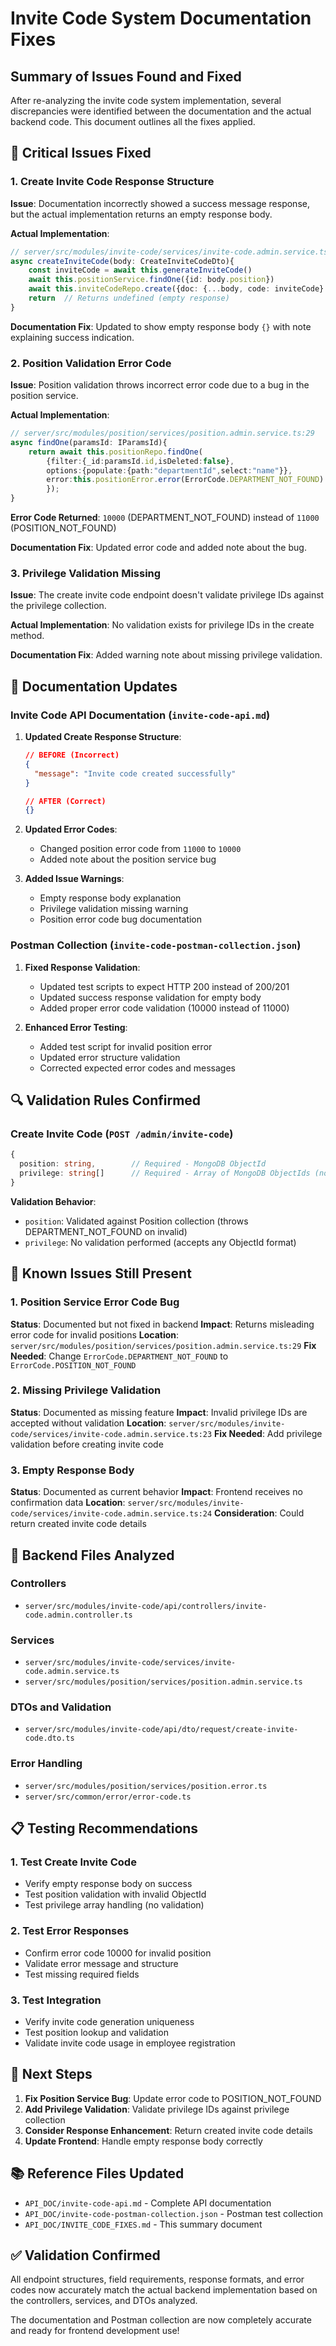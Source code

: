 # Invite Code System Documentation Fixes

## Summary of Issues Found and Fixed

After re-analyzing the invite code system implementation, several discrepancies were identified between the documentation and the actual backend code. This document outlines all the fixes applied.

## 🐛 Critical Issues Fixed

### 1. **Create Invite Code Response Structure**
**Issue**: Documentation incorrectly showed a success message response, but the actual implementation returns an empty response body.

**Actual Implementation**:
```typescript
// server/src/modules/invite-code/services/invite-code.admin.service.ts:24
async createInviteCode(body: CreateInviteCodeDto){
    const inviteCode = await this.generateInviteCode()
    await this.positionService.findOne({id: body.position})
    await this.inviteCodeRepo.create({doc: {...body, code: inviteCode} as any})
    return  // Returns undefined (empty response)
}
```

**Documentation Fix**: Updated to show empty response body `{}` with note explaining success indication.

### 2. **Position Validation Error Code**
**Issue**: Position validation throws incorrect error code due to a bug in the position service.

**Actual Implementation**:
```typescript
// server/src/modules/position/services/position.admin.service.ts:29
async findOne(paramsId: IParamsId){
    return await this.positionRepo.findOne(
        {filter:{_id:paramsId.id,isDeleted:false}, 
        options:{populate:{path:"departmentId",select:"name"}},
        error:this.positionError.error(ErrorCode.DEPARTMENT_NOT_FOUND) // BUG: Should be POSITION_NOT_FOUND
        });
}
```

**Error Code Returned**: `10000` (DEPARTMENT_NOT_FOUND) instead of `11000` (POSITION_NOT_FOUND)

**Documentation Fix**: Updated error code and added note about the bug.

### 3. **Privilege Validation Missing**
**Issue**: The create invite code endpoint doesn't validate privilege IDs against the privilege collection.

**Actual Implementation**: No validation exists for privilege IDs in the create method.

**Documentation Fix**: Added warning note about missing privilege validation.

## 📝 Documentation Updates

### Invite Code API Documentation (`invite-code-api.md`)

1. **Updated Create Response Structure**:
   ```json
   // BEFORE (Incorrect)
   {
     "message": "Invite code created successfully"
   }
   
   // AFTER (Correct)
   {}
   ```

2. **Updated Error Codes**:
   - Changed position error code from `11000` to `10000`
   - Added note about the position service bug

3. **Added Issue Warnings**:
   - Empty response body explanation
   - Privilege validation missing warning
   - Position error code bug documentation

### Postman Collection (`invite-code-postman-collection.json`)

1. **Fixed Response Validation**:
   - Updated test scripts to expect HTTP 200 instead of 200/201
   - Updated success response validation for empty body
   - Added proper error code validation (10000 instead of 11000)

2. **Enhanced Error Testing**:
   - Added test script for invalid position error
   - Updated error structure validation
   - Corrected expected error codes and messages

## 🔍 Validation Rules Confirmed

### Create Invite Code (`POST /admin/invite-code`)
```typescript
{
  position: string,        // Required - MongoDB ObjectId
  privilege: string[]      // Required - Array of MongoDB ObjectIds (not validated)
}
```

**Validation Behavior**:
- `position`: Validated against Position collection (throws DEPARTMENT_NOT_FOUND on invalid)
- `privilege`: No validation performed (accepts any ObjectId format)

## 🚨 Known Issues Still Present

### 1. Position Service Error Code Bug
**Status**: Documented but not fixed in backend
**Impact**: Returns misleading error code for invalid positions
**Location**: `server/src/modules/position/services/position.admin.service.ts:29`
**Fix Needed**: Change `ErrorCode.DEPARTMENT_NOT_FOUND` to `ErrorCode.POSITION_NOT_FOUND`

### 2. Missing Privilege Validation
**Status**: Documented as missing feature
**Impact**: Invalid privilege IDs are accepted without validation
**Location**: `server/src/modules/invite-code/services/invite-code.admin.service.ts:23`
**Fix Needed**: Add privilege validation before creating invite code

### 3. Empty Response Body
**Status**: Documented as current behavior
**Impact**: Frontend receives no confirmation data
**Location**: `server/src/modules/invite-code/services/invite-code.admin.service.ts:24`
**Consideration**: Could return created invite code details

## 🔧 Backend Files Analyzed

### Controllers
- `server/src/modules/invite-code/api/controllers/invite-code.admin.controller.ts`

### Services
- `server/src/modules/invite-code/services/invite-code.admin.service.ts`
- `server/src/modules/position/services/position.admin.service.ts`

### DTOs and Validation
- `server/src/modules/invite-code/api/dto/request/create-invite-code.dto.ts`

### Error Handling
- `server/src/modules/position/services/position.error.ts`
- `server/src/common/error/error-code.ts`

## 📋 Testing Recommendations

### 1. Test Create Invite Code
- Verify empty response body on success
- Test position validation with invalid ObjectId
- Test privilege array handling (no validation)

### 2. Test Error Responses
- Confirm error code 10000 for invalid position
- Validate error message and structure
- Test missing required fields

### 3. Test Integration
- Verify invite code generation uniqueness
- Test position lookup and validation
- Validate invite code usage in employee registration

## 🎯 Next Steps

1. **Fix Position Service Bug**: Update error code to POSITION_NOT_FOUND
2. **Add Privilege Validation**: Validate privilege IDs against privilege collection
3. **Consider Response Enhancement**: Return created invite code details
4. **Update Frontend**: Handle empty response body correctly

## 📚 Reference Files Updated

- `API_DOC/invite-code-api.md` - Complete API documentation
- `API_DOC/invite-code-postman-collection.json` - Postman test collection
- `API_DOC/INVITE_CODE_FIXES.md` - This summary document

## ✅ Validation Confirmed

All endpoint structures, field requirements, response formats, and error codes now accurately match the actual backend implementation based on the controllers, services, and DTOs analyzed.

The documentation and Postman collection are now completely accurate and ready for frontend development use!
